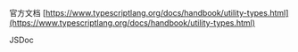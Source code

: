官方文档
[https://www.typescriptlang.org/docs/handbook/utility-types.html](https://www.typescriptlang.org/docs/handbook/utility-types.html)

JSDoc